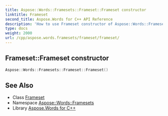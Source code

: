 ```yaml
---
title: Aspose::Words::Framesets::Frameset::Frameset constructor
linktitle: Frameset
second_title: Aspose.Words for C++ API Reference
description: 'How to use Frameset constructor of Aspose::Words::Framesets::Frameset class in C++.'
type: docs
weight: 2000
url: /cpp/aspose.words.framesets/frameset/frameset/
---
```

## Frameset::Frameset constructor




```cpp
Aspose::Words::Framesets::Frameset::Frameset()
```

## See Also

* Class [Frameset](../)
* Namespace [Aspose::Words::Framesets](../../)
* Library [Aspose.Words for C++](../../../)
